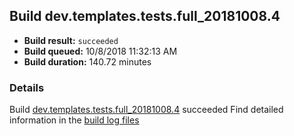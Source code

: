 ## Build dev.templates.tests.full_20181008.4
- **Build result:** `succeeded`
- **Build queued:** 10/8/2018 11:32:13 AM
- **Build duration:** 140.72 minutes
### Details
Build [dev.templates.tests.full_20181008.4](https://winappstudio.visualstudio.com/web/build.aspx?pcguid=a4ef43be-68ce-4195-a619-079b4d9834c2&builduri=vstfs%3a%2f%2f%2fBuild%2fBuild%2f26370) succeeded
Find detailed information in the [build log files](https://uwpctdiags.blob.core.windows.net/buildlogs/dev.templates.tests.full_20181008.4_logs.zip)
